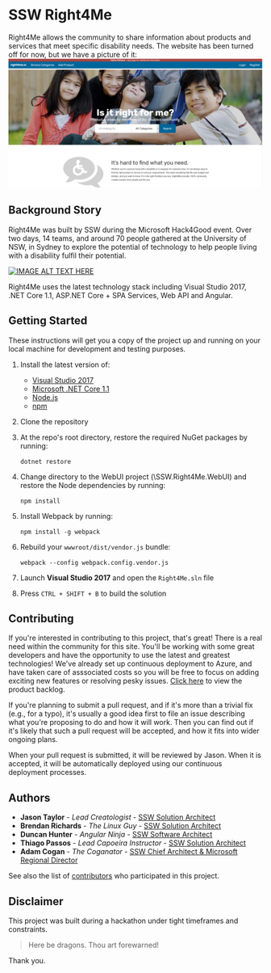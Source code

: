 # SSW Right4Me

Right4Me allows the community to share information about products and services that meet specific disability needs. 
The website has been turned off for now, but we have a picture of it:
![Image of Right4Me Website](https://raw.githubusercontent.com/SSWConsulting/right4me/master/Right4MeSite.png)

## Background Story
Right4Me was built by SSW during the Microsoft Hack4Good event. Over two days, 14 teams, 
and around 70 people gathered at the University of NSW, in Sydney to explore the potential
of technology to help people living with a disability fulfil their potential.


[![IMAGE ALT TEXT HERE](https://img.youtube.com/vi/6B7SywxEiMk/0.jpg)](https://www.youtube.com/watch?v=6B7SywxEiMk)

Right4Me uses the latest technology stack including Visual Studio 2017, .NET Core 1.1, ASP.NET Core + SPA Services, Web API and Angular.

## Getting Started

These instructions will get you a copy of the project up and running on your local machine for development and testing purposes.

1. Install the latest version of:
   * [Visual Studio 2017](https://www.visualstudio.com/downloads/)
   * [Microsoft .NET Core 1.1](https://www.microsoft.com/net/download/core)
   * [Node.js](https://nodejs.org/en/)
   * [npm](https://www.npmjs.com/)

2. Clone the repository
3. At the repo's root directory, restore the required NuGet packages by running:
    ```
	dotnet restore
    ```
4. Change directory to the WebUI project (\SSW.Right4Me.WebUI) and restore the Node dependencies by running:
	```
	npm install
	```
5. Install Webpack by running:
	```
	npm install -g webpack
	```
6. Rebuild your `wwwroot/dist/vendor.js` bundle:
	```
	webpack --config webpack.config.vendor.js
	```
7. Launch **Visual Studio 2017** and open the `Right4Me.sln` file
8. Press `CTRL + SHIFT + B` to build the solution


## Contributing

If you're interested in contributing to this project, that's great! There is a real need within the community for this site. You'll be working with some great 
developers and have the opportunity to use the latest and greatest technologies! We've already set up continuous deployment to Azure, and have taken care of 
asssociated costs so you will be free to focus on adding exciting new features or resolving pesky issues. 
[Click here](https://github.com/SSWConsulting/right4me/projects/1) to view the product backlog.

If you're planning to submit a pull request, and if it's more than a trivial fix (e.g., for a typo), it's usually a good idea first to file an issue describing 
what you're proposing to do and how it will work. Then you can find out if it's likely that such a pull request will be accepted, and how it fits into wider ongoing 
plans.

When your pull request is submitted, it will be reviewed by Jason. When it is accepted, it will be automatically deployed using our continuous deployment processes.

## Authors

* **Jason Taylor** - *Lead Creatologist* - [SSW Solution Architect](https://sharepoint.ssw.com.au/AboutUs/Employees/Pages/JasonTaylor.aspx)
* **Brendan Richards** - *The Linux Guy* - [SSW Solution Architect](https://sharepoint.ssw.com.au/AboutUs/Employees/Pages/Brendan.aspx)
* **Duncan Hunter** - *Angular Ninja* - [SSW Software Architect](https://sharepoint.ssw.com.au/AboutUs/Employees/Pages/DuncanHunter.aspx)
* **Thiago Passos** - *Lead Capoeira Instructor* - [SSW Solution Architect](https://sharepoint.ssw.com.au/AboutUs/Employees/Pages/Thiago.aspx)
* **Adam Cogan** - *The Coganator* - [SSW Chief Architect & Microsoft Regional Director](https://sharepoint.ssw.com.au/AboutUs/Employees/Pages/Adam.aspx)

See also the list of [contributors](https://github.com/sswconsulting/right4me/graphs/contributors) who participated in this project.


## Disclaimer
This project was built during a hackathon under tight timeframes and constraints.

> Here be dragons. Thou art forewarned!

Thank you.
